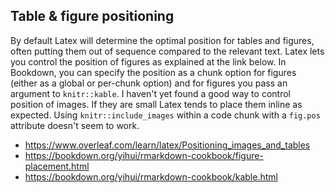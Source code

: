 
## Table & figure positioning ##

By default Latex will determine the optimal position for tables and figures,
often putting them out of sequence compared to the relevant text. Latex lets
you control the position of figures as explained at the link below.
In Bookdown, you can specify the position as a chunk option for figures (either as a 
global or per-chunk option) and for figures you pass an argument to `knitr::kable`.
I haven't yet found a good way to control position of images. If they are small
Latex tends to place them inline as expected. Using `knitr::include_images` within
a code chunk with a `fig.pos` attribute doesn't seem to work.

* <https://www.overleaf.com/learn/latex/Positioning_images_and_tables>
* <https://bookdown.org/yihui/rmarkdown-cookbook/figure-placement.html>
* <https://bookdown.org/yihui/rmarkdown-cookbook/kable.html>
